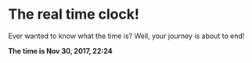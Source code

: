 # The real time clock!

Ever wanted to know what the time is? Well, your journey is about to end!

**The time is Nov 30, 2017, 22:24**